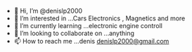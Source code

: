 - 👋 Hi, I’m @denislp2000
- 👀 I’m interested in ...Cars Electronics , Magnetics and more
- 🌱 I’m currently learning ...electronic engine controll
- 💞️ I’m looking to collaborate on ...anything
- 📫 How to reach me ...denis denislp2000@gmail.com

<!---
denislp2000/denislp2000 is a ✨ special ✨ repository because its `README.md` (this file) appears on your GitHub profile.
You can click the Preview link to take a look at your changes.
--->
